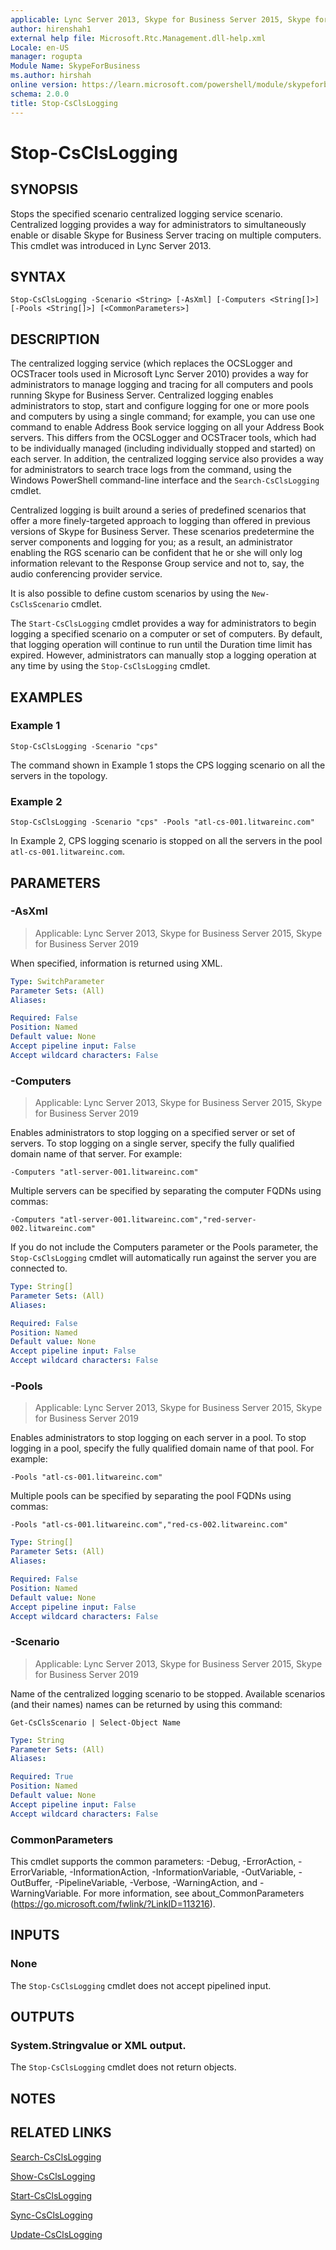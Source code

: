 ```yaml
---
applicable: Lync Server 2013, Skype for Business Server 2015, Skype for Business Server 2019
author: hirenshah1
external help file: Microsoft.Rtc.Management.dll-help.xml
Locale: en-US
manager: rogupta
Module Name: SkypeForBusiness
ms.author: hirshah
online version: https://learn.microsoft.com/powershell/module/skypeforbusiness/stop-csclslogging
schema: 2.0.0
title: Stop-CsClsLogging
---
```


# Stop-CsClsLogging

## SYNOPSIS
Stops the specified scenario centralized logging service scenario.
Centralized logging provides a way for administrators to simultaneously enable or disable Skype for Business Server tracing on multiple computers.
This cmdlet was introduced in Lync Server 2013.


## SYNTAX

```
Stop-CsClsLogging -Scenario <String> [-AsXml] [-Computers <String[]>] [-Pools <String[]>] [<CommonParameters>]
```

## DESCRIPTION
The centralized logging service (which replaces the OCSLogger and OCSTracer tools used in Microsoft Lync Server 2010) provides a way for administrators to manage logging and tracing for all computers and pools running Skype for Business Server.
Centralized logging enables administrators to stop, start and configure logging for one or more pools and computers by using a single command; for example, you can use one command to enable Address Book service logging on all your Address Book servers.
This differs from the OCSLogger and OCSTracer tools, which had to be individually managed (including individually stopped and started) on each server.
In addition, the centralized logging service also provides a way for administrators to search trace logs from the command, using the Windows PowerShell command-line interface and the `Search-CsClsLogging` cmdlet.

Centralized logging is built around a series of predefined scenarios that offer a more finely-targeted approach to logging than offered in previous versions of Skype for Business Server.
These scenarios predetermine the server components and logging for you; as a result, an administrator enabling the RGS scenario can be confident that he or she will only log information relevant to the Response Group service and not to, say, the audio conferencing provider service.

It is also possible to define custom scenarios by using the `New-CsClsScenario` cmdlet.

The `Start-CsClsLogging` cmdlet provides a way for administrators to begin logging a specified scenario on a computer or set of computers.
By default, that logging operation will continue to run until the Duration time limit has expired.
However, administrators can manually stop a logging operation at any time by using the `Stop-CsClsLogging` cmdlet.


## EXAMPLES

### Example 1
```
Stop-CsClsLogging -Scenario "cps"
```

The command shown in Example 1 stops the CPS logging scenario on all the servers in the topology.


### Example 2
```
Stop-CsClsLogging -Scenario "cps" -Pools "atl-cs-001.litwareinc.com"
```

In Example 2, CPS logging scenario is stopped on all the servers in the pool `atl-cs-001.litwareinc.com`.


## PARAMETERS

### -AsXml

> Applicable: Lync Server 2013, Skype for Business Server 2015, Skype for Business Server 2019

When specified, information is returned using XML.

```yaml
Type: SwitchParameter
Parameter Sets: (All)
Aliases:

Required: False
Position: Named
Default value: None
Accept pipeline input: False
Accept wildcard characters: False
```

### -Computers

> Applicable: Lync Server 2013, Skype for Business Server 2015, Skype for Business Server 2019

Enables administrators to stop logging on a specified server or set of servers.
To stop logging on a single server, specify the fully qualified domain name of that server.
For example:

`-Computers "atl-server-001.litwareinc.com"`

Multiple servers can be specified by separating the computer FQDNs using commas:

`-Computers "atl-server-001.litwareinc.com","red-server-002.litwareinc.com"`

If you do not include the Computers parameter or the Pools parameter, the `Stop-CsClsLogging` cmdlet will automatically run against the server you are connected to.


```yaml
Type: String[]
Parameter Sets: (All)
Aliases:

Required: False
Position: Named
Default value: None
Accept pipeline input: False
Accept wildcard characters: False
```

### -Pools

> Applicable: Lync Server 2013, Skype for Business Server 2015, Skype for Business Server 2019

Enables administrators to stop logging on each server in a pool.
To stop logging in a pool, specify the fully qualified domain name of that pool.
For example:

`-Pools "atl-cs-001.litwareinc.com"`

Multiple pools can be specified by separating the pool FQDNs using commas:

`-Pools "atl-cs-001.litwareinc.com","red-cs-002.litwareinc.com"`

```yaml
Type: String[]
Parameter Sets: (All)
Aliases:

Required: False
Position: Named
Default value: None
Accept pipeline input: False
Accept wildcard characters: False
```

### -Scenario

> Applicable: Lync Server 2013, Skype for Business Server 2015, Skype for Business Server 2019

Name of the centralized logging scenario to be stopped.
Available scenarios (and their names) names can be returned by using this command:

`Get-CsClsScenario | Select-Object Name`

```yaml
Type: String
Parameter Sets: (All)
Aliases:

Required: True
Position: Named
Default value: None
Accept pipeline input: False
Accept wildcard characters: False
```

### CommonParameters
This cmdlet supports the common parameters: -Debug, -ErrorAction, -ErrorVariable, -InformationAction, -InformationVariable, -OutVariable, -OutBuffer, -PipelineVariable, -Verbose, -WarningAction, and -WarningVariable. For more information, see about_CommonParameters (https://go.microsoft.com/fwlink/?LinkID=113216).

## INPUTS

### None
The `Stop-CsClsLogging` cmdlet does not accept pipelined input.

## OUTPUTS

### System.Stringvalue or XML output.
The `Stop-CsClsLogging` cmdlet does not return objects.

## NOTES

## RELATED LINKS

[Search-CsClsLogging](Search-CsClsLogging.md)

[Show-CsClsLogging](Show-CsClsLogging.md)

[Start-CsClsLogging](Start-CsClsLogging.md)

[Sync-CsClsLogging](Sync-CsClsLogging.md)

[Update-CsClsLogging](Update-CsClsLogging.md)
